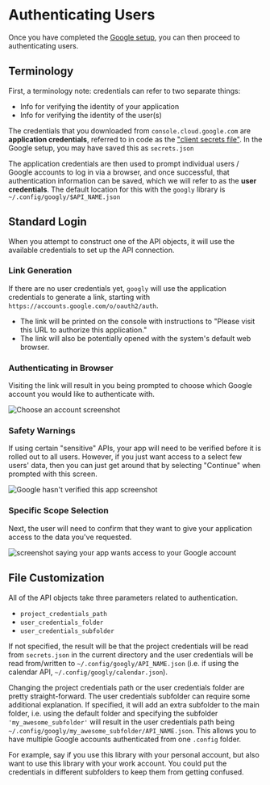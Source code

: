 # Authenticating Users

Once you have completed the [Google setup](google), you can then proceed to authenticating users.

## Terminology
First, a terminology note: credentials can refer to two separate things:
 * Info for verifying the identity of your application
 * Info for verifying the identity of the user(s)

The credentials that you downloaded from `console.cloud.google.com` are **application credentials**, referred to in code as the ["client secrets file"](https://google-auth-oauthlib.readthedocs.io/en/latest/reference/google_auth_oauthlib.flow.html#google_auth_oauthlib.flow.InstalledAppFlow.from_client_secrets_file). In the Google setup, you may have saved this as `secrets.json`

The application credentials are then used to prompt individual users / Google accounts to log in via a browser, and once successful, that authentication information can be saved, which we will refer to as the **user credentials**. The default location for this with the `googly` library is `~/.config/googly/$API_NAME.json`

## Standard Login
When you attempt to construct one of the API objects, it will use the available credentials to set up the API connection.

### Link Generation
If there are no user credentials yet, `googly` will use the application credentials to generate a link, starting with `https://accounts.google.com/o/oauth2/auth`.

 * The link will be printed on the console with instructions to "Please visit this URL to authorize this application."
 * The link will also be potentially opened with the system's default web browser.

### Authenticating in Browser
Visiting the link will result in you being prompted to choose which Google account you would like to authenticate with.

![Choose an account screenshot](_static/ChooseAnAccount.png)

### Safety Warnings
If using certain "sensitive" APIs, your app will need to be verified before it is rolled out to all users. However, if you just want access to a select few users' data, then you can just get around that by selecting "Continue" when prompted with this screen.

![Google hasn't verified this app screenshot](_static/Unverified.png)

### Specific Scope Selection
Next, the user will need to confirm that they want to give your application access to the data you've requested.

![screenshot saying your app wants access to your Google account](_static/Permissions.png)

## File Customization
All of the API objects take three parameters related to authentication.
 * `project_credentials_path`
 * `user_credentials_folder`
 * `user_credentials_subfolder`

If not specified, the result will be that the project credentials will be read from `secrets.json` in the current directory and the user credentials will be read from/written to `~/.config/googly/API_NAME.json` (i.e. if using the calendar API, `~/.config/googly/calendar.json`).

Changing the project credentials path or the user credentials folder are pretty straight-forward. The user credentials subfolder can require some additional explanation. If specified, it will add an extra subfolder to the main folder, i.e. using the default folder and specifying the subfolder `'my_awesome_subfolder'` will result in the user credentials path being `~/.config/googly/my_awesome_subfolder/API_NAME.json`. This allows you to have multiple Google accounts authenticated from one `.config` folder.

For example, say if you use this library with your personal account, but also want to use this library with your work account. You could put the credentials in different subfolders to keep them from getting confused.
